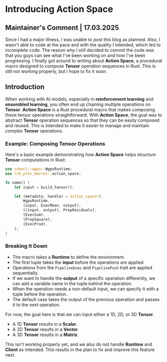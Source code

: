 # Introducing Action Space

## Maintainer's Comment | 17.03.2025

Since I had a major illness, I was unable to post this blog as planned. Also, I wasn't able to code at the pace and with the quality I intended, which led to incomplete code.
The reason why I still decided to commit the code was that you guys can see what I've been working on and how I've been progressing.
I finally got around to writing about **Action Space**, a procedural macro designed to compose **Tensor** operation sequences in Rust. This is still not working properly, but I hope to fix it soon.

## Introduction

When working with AI models, especially in **reinforcement learning** and **ensembled learning**, you often end up chaining multiple operations on **Tensor**. **Action Space** is a Rust procedural macro that makes composing these tensor operations straightforward.
With **Action Space**, the goal was to abstract **Tensor** operation sequences so that they can be easily composed and reused. This is intended to make it easier to manage and maintain complex **Tensor** operations.

### Example: Composing Tensor Operations

Here's a basic example demonstrating how **Action Space** helps structure **Tensor** computations in Rust:

```rust
use cubecl::wgpu::WgpuRuntime;
use lib_proc_macros::action_space;

fn some() {
    let input = build_tensor();

    let (metadata, handle) = action_space!(
        WgpuRuntime,
        (input, ExecMean, output),
        ((input, output), PrepResiduals),
        (ExecSum),
        (PrepSquare),
        (ExecProd),
    );
}
```

### Breaking It Down
- The macro takes a **Runtime** to define the environment.
- The first tuple takes the **input** before the operations are applied.
- Operations from the `PipelineExec` and `PipelinePush` trait are applied sequentially.
- If we want to handle the **output** of a specific operation differently, we can add a variable name in the tuple behind the operation.
- When the operation needs a non-default input, we can specify it with a tuple before the operation.
- The default case takes the output of the previous operation and passes it to the next operation.

For now, the goal here is that we can input either a 1D, 2D, or 3D **Tensor**.
- A 1D **Tensor** results in a **Scalar**.
- A 2D **Tensor** results in a **Vector**.
- A 3D **Tensor** results in a **Matrix**.

This isn't working properly yet, and we also do not handle **Runtime** and **Client** as intended. This results in the plan to fix and improve this feature next.
